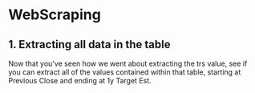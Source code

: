 # WebScraping

## 1. Extracting all data in the table

Now that you've seen how we went about extracting the trs value, see if you can extract all
of the values contained within that table, starting at Previous Close and ending at 1y Target
Est.
